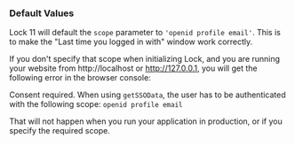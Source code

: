 ### Default Values

Lock 11 will default the `scope` parameter to `'openid profile email'`. This is to make the "Last time you logged in with" window work correctly.

If you don't specify that scope when initializing Lock, and you are running your website from http://localhost or http://127.0.0.1, you will get the following error in the browser console:

Consent required. When using `getSSOData`, the user has to be authenticated with the following scope: `openid profile email`

That will not happen when you run your application in production, or if you specify the required scope.


